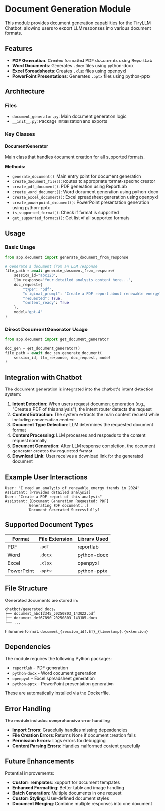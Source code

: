 # Document Generation Module

This module provides document generation capabilities for the TinyLLM Chatbot, allowing users to export LLM responses into various document formats.

## Features

- **PDF Generation**: Creates formatted PDF documents using ReportLab
- **Word Documents**: Generates `.docx` files using python-docx
- **Excel Spreadsheets**: Creates `.xlsx` files using openpyxl
- **PowerPoint Presentations**: Generates `.pptx` files using python-pptx

## Architecture

### Files

- `document_generator.py`: Main document generation logic
- `__init__.py`: Package initialization and exports

### Key Classes

#### DocumentGenerator
Main class that handles document creation for all supported formats.

**Methods:**
- `generate_document()`: Main entry point for document generation
- `create_document_file()`: Routes to appropriate format-specific creator
- `create_pdf_document()`: PDF generation using ReportLab
- `create_word_document()`: Word document generation using python-docx
- `create_excel_document()`: Excel spreadsheet generation using openpyxl
- `create_powerpoint_document()`: PowerPoint presentation generation using python-pptx
- `is_supported_format()`: Check if format is supported
- `get_supported_formats()`: Get list of all supported formats

## Usage

### Basic Usage

```python
from app.document import generate_document_from_response

# Generate a document from an LLM response
file_path = await generate_document_from_response(
    session_id="abc123",
    llm_response="Your detailed analysis content here...",
    doc_request={
        "type": "pdf",
        "original_prompt": "Create a PDF report about renewable energy",
        "requested": True,
        "content_ready": True
    },
    model="gpt-4"
)
```

### Direct DocumentGenerator Usage

```python
from app.document import get_document_generator

doc_gen = get_document_generator()
file_path = await doc_gen.generate_document(
    session_id, llm_response, doc_request, model
)
```

## Integration with Chatbot

The document generation is integrated into the chatbot's intent detection system:

1. **Intent Detection**: When users request document generation (e.g., "Create a PDF of this analysis"), the intent router detects the request
2. **Content Extraction**: The system extracts the main content request while including conversation context
3. **Document Type Detection**: LLM determines the requested document format
4. **Content Processing**: LLM processes and responds to the content request normally
5. **Document Generation**: After LLM response completion, the document generator creates the requested format
6. **Download Link**: User receives a download link for the generated document

## Example User Interactions

```
User: "I need an analysis of renewable energy trends in 2024"
Assistant: [Provides detailed analysis]
User: "Create a PDF report of this analysis"
Assistant: [Document Generation Requested: PDF]
          [Generating PDF document...]
          [Document Generated Successfully]
```

## Supported Document Types

| Format | File Extension | Library Used |
|--------|---------------|--------------|
| PDF | `.pdf` | reportlab |
| Word | `.docx` | python-docx |
| Excel | `.xlsx` | openpyxl |
| PowerPoint | `.pptx` | python-pptx |

## File Structure

Generated documents are stored in:
```
chatbot/generated_docs/
├── document_abc12345_20250803_143022.pdf
├── document_def67890_20250803_143105.docx
└── ...
```

Filename format: `document_{session_id[:8]}_{timestamp}.{extension}`

## Dependencies

The module requires the following Python packages:
- `reportlab` - PDF generation
- `python-docx` - Word document generation  
- `openpyxl` - Excel spreadsheet generation
- `python-pptx` - PowerPoint presentation generation

These are automatically installed via the Dockerfile.

## Error Handling

The module includes comprehensive error handling:
- **Import Errors**: Gracefully handles missing dependencies
- **File Creation Errors**: Returns None if document creation fails
- **Permission Errors**: Logs errors for debugging
- **Content Parsing Errors**: Handles malformed content gracefully

## Future Enhancements

Potential improvements:
- **Custom Templates**: Support for document templates
- **Enhanced Formatting**: Better table and image handling
- **Batch Generation**: Multiple documents in one request
- **Custom Styling**: User-defined document styles
- **Document Merging**: Combine multiple responses into one document
